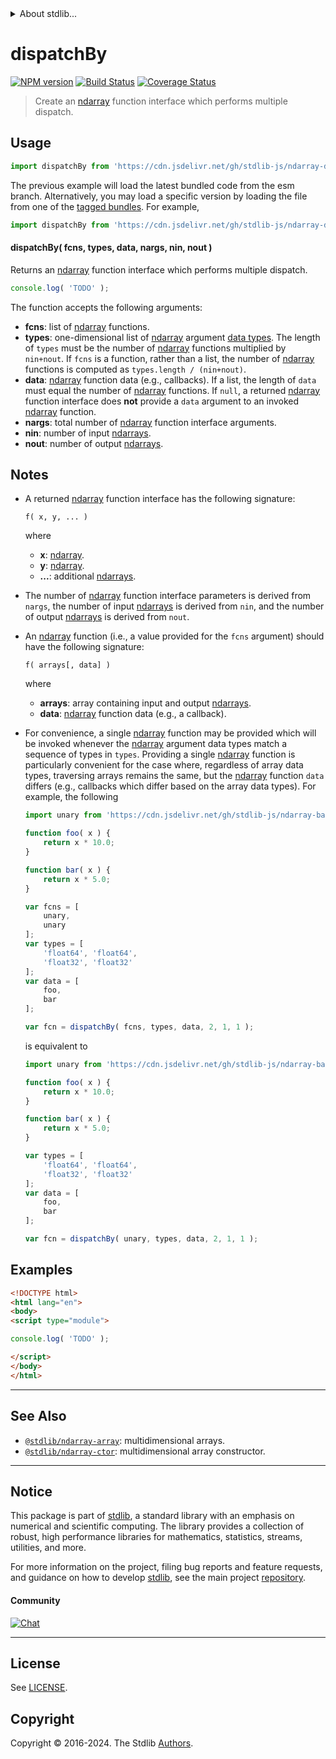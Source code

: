 <!--

@license Apache-2.0

Copyright (c) 2022 The Stdlib Authors.

Licensed under the Apache License, Version 2.0 (the "License");
you may not use this file except in compliance with the License.
You may obtain a copy of the License at

   http://www.apache.org/licenses/LICENSE-2.0

Unless required by applicable law or agreed to in writing, software
distributed under the License is distributed on an "AS IS" BASIS,
WITHOUT WARRANTIES OR CONDITIONS OF ANY KIND, either express or implied.
See the License for the specific language governing permissions and
limitations under the License.

-->


<details>
  <summary>
    About stdlib...
  </summary>
  <p>We believe in a future in which the web is a preferred environment for numerical computation. To help realize this future, we've built stdlib. stdlib is a standard library, with an emphasis on numerical and scientific computation, written in JavaScript (and C) for execution in browsers and in Node.js.</p>
  <p>The library is fully decomposable, being architected in such a way that you can swap out and mix and match APIs and functionality to cater to your exact preferences and use cases.</p>
  <p>When you use stdlib, you can be absolutely certain that you are using the most thorough, rigorous, well-written, studied, documented, tested, measured, and high-quality code out there.</p>
  <p>To join us in bringing numerical computing to the web, get started by checking us out on <a href="https://github.com/stdlib-js/stdlib">GitHub</a>, and please consider <a href="https://opencollective.com/stdlib">financially supporting stdlib</a>. We greatly appreciate your continued support!</p>
</details>

# dispatchBy

[![NPM version][npm-image]][npm-url] [![Build Status][test-image]][test-url] [![Coverage Status][coverage-image]][coverage-url] <!-- [![dependencies][dependencies-image]][dependencies-url] -->

> Create an [ndarray][@stdlib/ndarray/ctor] function interface which performs multiple dispatch.

<section class="intro">

</section>

<!-- /.intro -->



<section class="usage">

## Usage

```javascript
import dispatchBy from 'https://cdn.jsdelivr.net/gh/stdlib-js/ndarray-dispatch-by@esm/index.mjs';
```
The previous example will load the latest bundled code from the esm branch. Alternatively, you may load a specific version by loading the file from one of the [tagged bundles](https://github.com/stdlib-js/ndarray-dispatch-by/tags). For example,

```javascript
import dispatchBy from 'https://cdn.jsdelivr.net/gh/stdlib-js/ndarray-dispatch-by@v0.2.1-esm/index.mjs';
```

#### dispatchBy( fcns, types, data, nargs, nin, nout )

Returns an [ndarray][@stdlib/ndarray/ctor] function interface which performs multiple dispatch.

<!-- eslint-disable array-element-newline -->

```javascript
console.log( 'TODO' );
```

The function accepts the following arguments:

-   **fcns**: list of [ndarray][@stdlib/ndarray/ctor] functions.
-   **types**: one-dimensional list of [ndarray][@stdlib/ndarray/ctor] argument [data types][@stdlib/ndarray/dtypes]. The length of `types` must be the number of [ndarray][@stdlib/ndarray/ctor] functions multiplied by `nin+nout`. If `fcns` is a function, rather than a list, the number of [ndarray][@stdlib/ndarray/ctor] functions is computed as `types.length / (nin+nout)`.
-   **data**: [ndarray][@stdlib/ndarray/ctor] function data (e.g., callbacks). If a list, the length of `data` must equal the number of [ndarray][@stdlib/ndarray/ctor] functions. If `null`, a returned [ndarray][@stdlib/ndarray/ctor] function interface does **not** provide a `data` argument to an invoked [ndarray][@stdlib/ndarray/ctor] function.
-   **nargs**: total number of [ndarray][@stdlib/ndarray/ctor] function interface arguments.
-   **nin**: number of input [ndarrays][@stdlib/ndarray/ctor].
-   **nout**: number of output [ndarrays][@stdlib/ndarray/ctor].

</section>

<!-- /.usage -->

<section class="notes">

## Notes

-   A returned [ndarray][@stdlib/ndarray/ctor] function interface has the following signature:

    ```text
    f( x, y, ... )
    ```

    where

    -   **x**: [ndarray][@stdlib/ndarray/ctor].
    -   **y**: [ndarray][@stdlib/ndarray/ctor].
    -   **...**: additional [ndarrays][@stdlib/ndarray/ctor].

-   The number of [ndarray][@stdlib/ndarray/ctor] function interface parameters is derived from `nargs`, the number of input [ndarrays][@stdlib/ndarray/ctor] is derived from `nin`, and the number of output [ndarrays][@stdlib/ndarray/ctor] is derived from `nout`.

-   An [ndarray][@stdlib/ndarray/ctor] function (i.e., a value provided for the `fcns` argument) should have the following signature:

    ```text
    f( arrays[, data] )
    ```

    where

    -   **arrays**: array containing input and output [ndarrays][@stdlib/ndarray/ctor].
    -   **data**: [ndarray][@stdlib/ndarray/ctor] function data (e.g., a callback).

-   For convenience, a single [ndarray][@stdlib/ndarray/ctor] function may be provided which will be invoked whenever the [ndarray][@stdlib/ndarray/ctor] argument data types match a sequence of types in `types`. Providing a single [ndarray][@stdlib/ndarray/ctor] function is particularly convenient for the case where, regardless of array data types, traversing arrays remains the same, but the [ndarray][@stdlib/ndarray/ctor] function `data` differs (e.g., callbacks which differ based on the array data types). For example, the following

    <!-- eslint-disable array-element-newline -->

    ```javascript
    import unary from 'https://cdn.jsdelivr.net/gh/stdlib-js/ndarray-base-unary-by@esm/index.mjs';

    function foo( x ) {
        return x * 10.0;
    }

    function bar( x ) {
        return x * 5.0;
    }

    var fcns = [
        unary,
        unary
    ];
    var types = [
        'float64', 'float64',
        'float32', 'float32'
    ];
    var data = [
        foo,
        bar
    ];

    var fcn = dispatchBy( fcns, types, data, 2, 1, 1 );
    ```

    is equivalent to

    <!-- eslint-disable array-element-newline -->

    ```javascript
    import unary from 'https://cdn.jsdelivr.net/gh/stdlib-js/ndarray-base-unary-by@esm/index.mjs';

    function foo( x ) {
        return x * 10.0;
    }

    function bar( x ) {
        return x * 5.0;
    }

    var types = [
        'float64', 'float64',
        'float32', 'float32'
    ];
    var data = [
        foo,
        bar
    ];

    var fcn = dispatchBy( unary, types, data, 2, 1, 1 );
    ```

</section>

<!-- /.notes -->

<section class="examples">

## Examples

<!-- eslint no-undef: "error" -->

```html
<!DOCTYPE html>
<html lang="en">
<body>
<script type="module">

console.log( 'TODO' );

</script>
</body>
</html>
```

</section>

<!-- /.examples -->

<!-- Section for related `stdlib` packages. Do not manually edit this section, as it is automatically populated. -->

<section class="related">

* * *

## See Also

-   <span class="package-name">[`@stdlib/ndarray-array`][@stdlib/ndarray/array]</span><span class="delimiter">: </span><span class="description">multidimensional arrays.</span>
-   <span class="package-name">[`@stdlib/ndarray-ctor`][@stdlib/ndarray/ctor]</span><span class="delimiter">: </span><span class="description">multidimensional array constructor.</span>

</section>

<!-- /.related -->

<!-- Section for all links. Make sure to keep an empty line after the `section` element and another before the `/section` close. -->


<section class="main-repo" >

* * *

## Notice

This package is part of [stdlib][stdlib], a standard library with an emphasis on numerical and scientific computing. The library provides a collection of robust, high performance libraries for mathematics, statistics, streams, utilities, and more.

For more information on the project, filing bug reports and feature requests, and guidance on how to develop [stdlib][stdlib], see the main project [repository][stdlib].

#### Community

[![Chat][chat-image]][chat-url]

---

## License

See [LICENSE][stdlib-license].


## Copyright

Copyright &copy; 2016-2024. The Stdlib [Authors][stdlib-authors].

</section>

<!-- /.stdlib -->

<!-- Section for all links. Make sure to keep an empty line after the `section` element and another before the `/section` close. -->

<section class="links">

[npm-image]: http://img.shields.io/npm/v/@stdlib/ndarray-dispatch-by.svg
[npm-url]: https://npmjs.org/package/@stdlib/ndarray-dispatch-by

[test-image]: https://github.com/stdlib-js/ndarray-dispatch-by/actions/workflows/test.yml/badge.svg?branch=v0.2.1
[test-url]: https://github.com/stdlib-js/ndarray-dispatch-by/actions/workflows/test.yml?query=branch:v0.2.1

[coverage-image]: https://img.shields.io/codecov/c/github/stdlib-js/ndarray-dispatch-by/main.svg
[coverage-url]: https://codecov.io/github/stdlib-js/ndarray-dispatch-by?branch=main

<!--

[dependencies-image]: https://img.shields.io/david/stdlib-js/ndarray-dispatch-by.svg
[dependencies-url]: https://david-dm.org/stdlib-js/ndarray-dispatch-by/main

-->

[chat-image]: https://img.shields.io/gitter/room/stdlib-js/stdlib.svg
[chat-url]: https://app.gitter.im/#/room/#stdlib-js_stdlib:gitter.im

[stdlib]: https://github.com/stdlib-js/stdlib

[stdlib-authors]: https://github.com/stdlib-js/stdlib/graphs/contributors

[umd]: https://github.com/umdjs/umd
[es-module]: https://developer.mozilla.org/en-US/docs/Web/JavaScript/Guide/Modules

[deno-url]: https://github.com/stdlib-js/ndarray-dispatch-by/tree/deno
[deno-readme]: https://github.com/stdlib-js/ndarray-dispatch-by/blob/deno/README.md
[umd-url]: https://github.com/stdlib-js/ndarray-dispatch-by/tree/umd
[umd-readme]: https://github.com/stdlib-js/ndarray-dispatch-by/blob/umd/README.md
[esm-url]: https://github.com/stdlib-js/ndarray-dispatch-by/tree/esm
[esm-readme]: https://github.com/stdlib-js/ndarray-dispatch-by/blob/esm/README.md
[branches-url]: https://github.com/stdlib-js/ndarray-dispatch-by/blob/main/branches.md

[stdlib-license]: https://raw.githubusercontent.com/stdlib-js/ndarray-dispatch-by/main/LICENSE

[@stdlib/ndarray/array]: https://github.com/stdlib-js/ndarray-array/tree/esm

[@stdlib/ndarray/ctor]: https://github.com/stdlib-js/ndarray-ctor/tree/esm

[@stdlib/ndarray/dtypes]: https://github.com/stdlib-js/ndarray-dtypes/tree/esm

<!-- <related-links> -->

<!-- </related-links> -->

</section>

<!-- /.links -->
